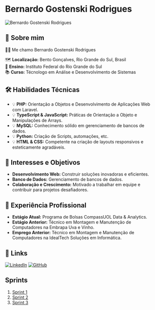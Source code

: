 # Bernardo Gostenski Rodrigues
<img src="../fotoPerfil.jpg" alt="Bernardo Gostenski Rodrigues">

## 🚀 Sobre mim
👨‍🎓 Me chamo Bernardo Gostenski Rodrigues

🗺️ **Localização:** Bento Gonçalves, Rio Grande do Sul, Brasil  
🏫 **Ensino:** Instituto Federal do Rio Grande do Sul  
📚 **Curso:** Técnologo em Análise e Desenvolvimento de Sistemas

## 🛠 Habilidades Técnicas
- 💡 **PHP:** Orientação a Objetos e Desenvolvimento de Aplicações Web com Laravel.
- 💡 **TypeScript & JavaScript:** Práticas de Orientação a Objeto e Manipulações de Arrays.
- 💡 **MySQL:** Conhecimento sólido em gerenciamento de bancos de dados.
- 💡 **Python:** Criação de Scripts, automações, etc.
- 💡 **HTML & CSS:** Competente na criação de layouts responsivos e esteticamente agradáveis.

## 🌟 Interesses e Objetivos
- **Desenvolvimento Web:** Construir soluções inovadoras e eficientes.
- **Banco de Dados:** Gerenciamento de bancos de dados.
- **Colaboração e Crescimento:** Motivado a trabalhar em equipe e contribuir para projetos desafiadores.

## 💼 Experiência Profissional
- **Estágio Atual:** Programa de Bolsas CompassUOL Data & Analytics.
- **Estágio Anterior:** Técnico em Montagem e Manutenção de Computadores na Embrapa Uva e Vinho.
- **Emprego Anterior:** Técnico em Montagem e Manutenção de Computadores na IdealTech Soluções em Informática.

## 🔗 Links
[![LinkedIn](https://img.shields.io/badge/linkedin-0A66C2?style=for-the-badge&logo=linkedin&logoColor=white)](https://www.linkedin.com/in/benardo-gostenski-rodrigues-1a3948258/)
[![GitHub](https://img.shields.io/badge/my_portfolio-000?style=for-the-badge&logo=ko-fi&logoColor=white)](https://github.com/RodriguesBernardo)

## Sprints
1. [Sprint 1](sprint01/README.md)
2. [Sprint 2](sprint02/README.md)
3. [Sprint 3](sprint03/README.md)
